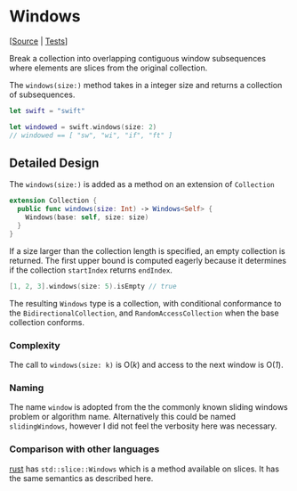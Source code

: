 # Windows

[[Source](https://github.com/apple/swift-algorithms/blob/main/Sources/Algorithms/Windows.swift) | 
 [Tests](https://github.com/apple/swift-algorithms/blob/main/Tests/SwiftAlgorithmsTests/WindowsTests.swift)]

Break a collection into overlapping contiguous window subsequences where
elements are slices from the original collection.

The `windows(size:)` method takes in a integer size and returns a collection of 
subsequences.

```swift
let swift = "swift"

let windowed = swift.windows(size: 2) 
// windowed == [ "sw", "wi", "if", "ft" ]
```

## Detailed Design

The `windows(size:)` is added as a method on an extension of  `Collection`

```swift
extension Collection {
  public func windows(size: Int) -> Windows<Self> {
    Windows(base: self, size: size)
  }
}
```

If a size larger than the collection length is specified, an empty collection is returned. 
The first upper bound is computed eagerly because it determines if the collection 
`startIndex` returns `endIndex`. 

```swift
[1, 2, 3].windows(size: 5).isEmpty // true
```

The resulting `Windows` type is a collection, with conditional conformance to the 
`BidirectionalCollection`, and `RandomAccessCollection`  when the base collection
conforms.

### Complexity

The call to `windows(size: k)` is O(_k_) and access to the next window is O(_1_).

### Naming

The name `window` is adopted from the the commonly known sliding windows problem 
or algorithm name. Alternatively this could be named `slidingWindows`, however I did 
not feel the verbosity here was necessary.

### Comparison with other languages

[rust](https://doc.rust-lang.org/std/slice/struct.Windows.html) has 
`std::slice::Windows`  which is a method available on slices. It has the same 
semantics as described here.
